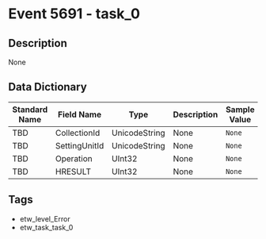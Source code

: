 # Event 5691 - task_0

## Description
None

## Data Dictionary
|Standard Name|Field Name|Type|Description|Sample Value|
|---|---|---|---|---|
|TBD|CollectionId|UnicodeString|None|`None`|
|TBD|SettingUnitId|UnicodeString|None|`None`|
|TBD|Operation|UInt32|None|`None`|
|TBD|HRESULT|UInt32|None|`None`|

## Tags
* etw_level_Error
* etw_task_task_0